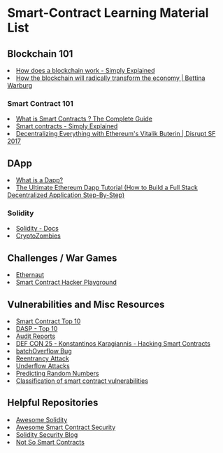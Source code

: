 # Smart-Contract Learning Material List

<h2>Blockchain 101</h2>

<li><a href="https://youtu.be/SSo_EIwHSd4">How does a blockchain work - Simply Explained</a></li>
<li><a href="https://youtu.be/RplnSVTzvnU">How the blockchain will radically transform the economy | Bettina Warburg</a></li>

<h3>Smart Contract 101</h3>

<li><a href="https://thecoinmill.com/what-is-smart-contracts/">What is Smart Contracts ? The Complete Guide</a></li>
<li><a href="https://youtu.be/ZE2HxTmxfrI">Smart contracts - Simply Explained</a></li>
<li><a href="https://youtu.be/WSN5BaCzsbo">Decentralizing Everything with Ethereum's Vitalik Buterin | Disrupt SF 2017</a></li>

<h2> DApp </h2>

<li><a href="https://youtu.be/CDQX8inMCt0">What is a Dapp?</a></li>
<li> <a href="http://www.dappuniversity.com/articles/the-ultimate-ethereum-dapp-tutorial">The Ultimate Ethereum Dapp Tutorial (How to Build a Full Stack Decentralized Application Step-By-Step)</a></li>

<h3>Solidity</h3>

<li><a href="https://docs.soliditylang.org/en/v0.8.17/">Solidity - Docs </a> </li>
<li><a href="https://cryptozombies.io/">CryptoZombies </a></li>

<h2> Challenges / War Games </h2>

<li> <a href="https://ethernaut.zeppelin.solutions/">Ethernaut</a> </li>
<li><a href="https://github.com/thec00n/Smart-Contract-Hacker-Playground">Smart Contract Hacker Playground </a></li>

<h2> Vulnerabilities and Misc Resources</h2>

<li><a href="https://www.owasp.org/index.php/Smart_Contract_Top_10">Smart Contract Top 10</a></li>
<li><a href="https://dasp.co/">DASP - Top 10</a></li>
<li><a href="https://blog.zeppelin.solutions/tagged/security">Audit Reports</a></li>
<li><a href="https://youtu.be/WIEessi3ntk">DEF CON 25 - Konstantinos Karagiannis - Hacking Smart Contracts</a></li>
<li><a href="https://medium.com/@peckshield/alert-new-batchoverflow-bug-in-multiple-erc20-smart-contracts-cve-2018-10299-511067db6536">batchOverflow Bug</a></li>
<li><a href="https://medium.com/@JusDev1988/reentrancy-attack-on-a-smart-contract-677eae1300f2">Reentrancy Attack</a></li>
<li><a href="https://blockgeeks.com/guides/underflow-attacks-smart-contracts/">Underflow Attacks </a></li>
<li><a href="https://blog.positive.com/predicting-random-numbers-in-ethereum-smart-contracts-e5358c6b8620">Predicting Random Numbers</a></li>
<li><a href="https://github.com/smartdec/classification">Classification of smart contract vulnerabilities</a></li>

<h2>Helpful Repositories</h2>

<li><a href="https://github.com/bkrem/awesome-solidity">Awesome Solidity</a></li>
<li><a href="https://github.com/saeidshirazi/Awesome-Smart-Contract-Security">Awesome Smart Contract Security</a></li>
<li><a href="https://github.com/sigp/solidity-security-blog">Solidity Security Blog</a></li>
<li><a href="https://github.com/crytic/not-so-smart-contracts">Not So Smart Contracts</a></li>
